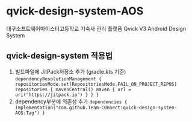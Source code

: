 # qvick-design-system-AOS
대구소프트웨어마이스터고등학교 기숙사 관리 플랫폼 Qvick V3 Android Design System

## qvick-design-system 적용법
1. 빌드파일에 JitPack저장소 추가 (gradle.kts 기준)
    `dependencyResolutionManagement {
        repositoriesMode.set(RepositoriesMode.FAIL_ON_PROJECT_REPOS)
        repositories {
            mavenCentral()
            maven { url = uri("https://jitpack.io") }
        }
    }`
2. dependency부분에 의존성 추가
    `dependencies {
        implementation("com.github.Team-C0nnect:qvick-design-system-AOS:Tag")
    }`
